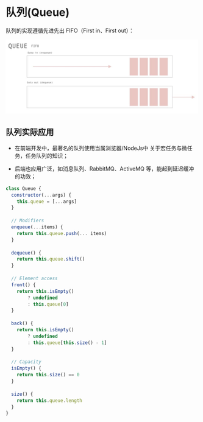 # 队列(Queue)

队列的实现遵循先进先出 FIFO（First in、First out）：

![queue](./images/queue.png)

## 队列实际应用

- 在前端开发中，最著名的队列使用当属浏览器/NodeJs中 关于宏任务与微任务，任务队列的知识；

- 后端也应用广泛，如消息队列、RabbitMQ、ActiveMQ 等，能起到延迟缓冲的功效；

```js
class Queue {
  constructor(...args) {
    this.queue = [...args]
  }

  // Modifiers
  enqueue(...items) {
    return this.queue.push(... items)
  }

  dequeue() {
    return this.queue.shift()
  }

  // Element access
  front() {
    return this.isEmpty()
        ? undefined
        : this.queue[0]
  }

  back() {
    return this.isEmpty()
        ? undefined
        : this.queue[this.size() - 1]
  }

  // Capacity
  isEmpty() {
    return this.size() == 0
  }

  size() {
    return this.queue.length
  }
}
```
